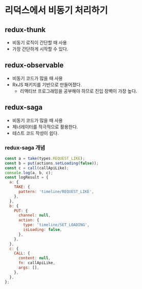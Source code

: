 # 리덕스에서 비동기 처리하기

## redux-thunk

- 비동기 로직이 간단할 때 사용
- 가장 간단하게 시작할 수 있다.

## redux-observable

- 비동기 코드가 많을 때 사용
- RxJS 패키지를 기반으로 만들어졌다.
  - 리액티브 프로그래밍을 공부해야 하므로 진입 장벽이 가장 높다.

## redux-saga

- 비동기 코드가 많을 때 사용
- 제너레이터를 적극적으로 활용한다.
- 테스트 코드 작성이 쉽다.

### redux-saga 개념

```js
const a = take(types.REQUEST_LIKE);
const b = put(actions.setLoading(false));
const c = call(callApiLike);
console.log(a, b, c);
const logResult = {
  a: {
    TAKE: {
      pattern: 'timeline/REQUEST_LIKE',
    },
  },
  b: {
    PUT: {
      channel: null,
      action: {
        type: 'timeline/SET_LOADING',
        isLoading: false,
      },
    },
  },
  c: {
    CALL: {
      content: null,
      fn: callApiLike,
      args: [],
    },
  },
};
```
